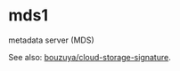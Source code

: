 # mds1

metadata server (MDS)

See also: [bouzuya/cloud-storage-signature].

[bouzuya/cloud-storage-signature]: https://github.com/bouzuya/cloud-storage-signature
